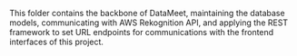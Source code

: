 This folder contains the backbone of DataMeet, maintaining the database models, communicating with AWS Rekognition API, and applying the REST framework to set URL endpoints for communications with the frontend interfaces of this project.
